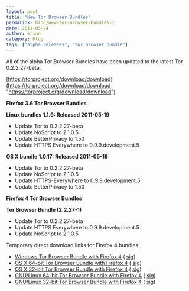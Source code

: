 ```yaml
---
layout: post
title: "New Tor Browser Bundles"
permalink: blog/new-tor-browser-bundles-1
date: 2011-05-24
author: erinn
category: blog
tags: ["alpha releases", "tor browser bundle"]
---
```


All of the alpha Tor Browser Bundles have been updated to the latest Tor 0.2.2.27-beta.

[https://torproject.org/download/download](https://torproject.org/download/download "https://torproject.org/download/download")

**Firefox 3.6 Tor Browser Bundles**

**Linux bundles**
**1.1.9: Released 2011-05-19**

- Update Tor to 0.2.2.27-beta
- Update NoScript to 2.1.0.5
- Update BetterPrivacy to 1.50
- Update HTTPS Everywhere to 0.9.9.development.5

**OS X bundle**
**1.0.17: Released 2011-05-19**

- Update Tor to 0.2.2.27-beta
- Update NoScript to 2.1.0.5
- Update HTTPS-Everywhere to 0.9.9.development.5
- Update BetterPrivacy to 1.50

**Firefox 4 Tor Browser Bundles**

**Tor Browser Bundle (2.2.27-1)**

- Update Tor to 0.2.2.27-beta
- Update HTTPS Everywhere to 0.9.9.development.5
- Update NoScript to 2.1.0.5

Temporary direct download links for Firefox 4 bundles:

- [Windows Tor Browser Bundle with Firefox 4](https://torproject.org/dist/torbrowser/tor-browser-2.2.27-1-alpha_en-US.exe) ( [sig](https://torproject.org/dist/torbrowser/tor-browser-2.2.27-1-alpha_en-US.ex.asc))
- [OS X 64-bit Tor Browser Bundle with Firefox 4](https://torproject.org/dist/torbrowser/osx/TorBrowser-2.2.27-1-alpha-osx-x86_64-en-US.zip) ( [sig](https://torproject.org/dist/torbrowser/osx/TorBrowser-2.2.27-1-alpha-osx-x86_64-en-US.zip.asc))
- [OS X 32-bit Tor Browser Bundle with Firefox 4](https://torproject.org/dist/torbrowser/osx/TorBrowser-2.2.27-1-alpha-osx-i386-en-US.zip) ( [sig](https://torproject.org/dist/torbrowser/osx/TorBrowser-2.2.27-1-alpha-osx-i386-en-US.zip.asc))
- [GNU/Linux 64-bit Tor Browser Bundle with Firefox 4](https://torproject.org/dist/torbrowser/linux/tor-browser-gnu-linux-x86_64-2.2.27-1-alpha-en-US.tar.gz) ( [sig](https://torproject.org/dist/torbrowser/linux/tor-browser-gnu-linux-x86_64-2.2.27-1-alpha-en-US.tar.gz.asc))
- [GNU/Linux 32-bit Tor Browser Bundle with Firefox 4](https://torproject.org/dist/torbrowser/linux/tor-browser-gnu-linux-i686-2.2.27-1-alpha-en-US.tar.gz) ( [sig](https://torproject.org/dist/torbrowser/linux/tor-browser-gnu-linux-i686-2.2.27-1-alpha-en-US.tar.gz.asc))

